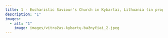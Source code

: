 ```yaml
---
title: 1 - Eucharistic Saviour's Church in Kybartai, Lithuania (in progress)
description: "1"
images:
  - alt: "1"
    image: images/vitražas-kybartų-bažnyčiai_2.jpeg
---
```

